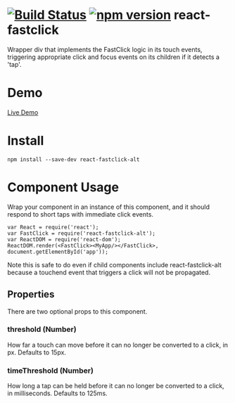 # [![Build Status](https://travis-ci.org/moodysalem/react-fastclick.svg)](https://travis-ci.org/moodysalem/react-fastclick) [![npm version](https://img.shields.io/npm/v/react-fastclick-alt.svg)](https://www.npmjs.com/package/react-fastclick-alt) react-fastclick

Wrapper div that implements the FastClick logic in its touch events, triggering appropriate click and focus events on
its children if it detects a 'tap'.

# Demo
[Live Demo](http://moodysalem.github.io/react-fastclick/)

# Install

    npm install --save-dev react-fastclick-alt

# Component Usage
Wrap your component in an instance of this component, and it should respond to short taps with immediate click
events.

    var React = require('react');
    var FastClick = require('react-fastclick-alt');
    var ReactDOM = require('react-dom');
    ReactDOM.render(<FastClick><MyApp/></FastClick>, document.getElementById('app'));
    
Note this is safe to do even if child components include react-fastclick-alt because a touchend event that triggers
a click will not be propagated.

## Properties
There are two optional props to this component.

### threshold (Number)
How far a touch can move before it can no longer be converted to a click, in px. Defaults to 15px.


### timeThreshold (Number)
How long a tap can be held before it can no longer be converted to a click, in milliseconds. Defaults to 125ms.
